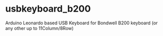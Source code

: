 # usbkeyboard_b200
Arduino Leonardo based USB Keyboard for Bondwell B200 keyboard (or any other up to 11Column/8Row)
